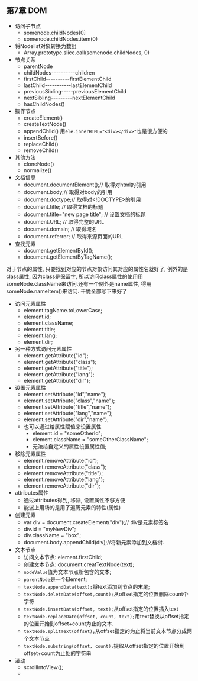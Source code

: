 <link rel="stylesheet" href="http://yandex.st/highlightjs/6.1/styles/default.min.css">
<script src="http://yandex.st/highlightjs/6.1/highlight.min.js"></script>
<script>
    hljs.tabReplace = '    ';
    hljs.initHighlightingOnLoad();
</script>

## 第7章 DOM

- 访问子节点
	- somenode.childNodes[0]
	- somenode.childNodes.item(0)
- 将Nodelist对象转换为数组
	- Array.prototype.slice.call(somenode.childNodes, 0)
- 节点关系
	- parentNode
	- childNodes----------children
	- firstChild----------firstElementChild
	- lastChild-----------lastElementChild
	- previousSibling-----previousElementChild
	- nextSibling---------nextElementChild
	- hasChildNodes()
- 操作节点
	- createElement()
	- createTextNode()
	- appendChild() 用`ele.innerHTML="<div></div>"`也是很方便的
	- insertBefore()
	- replaceChild()
	- removeChild()
- 其他方法
	- cloneNode()
	- normalize()
- 文档信息
	- document.documentElement();// 取得对html的引用
	- document.body;// 取得对body的引用
	- document.doctype;// 取得对<!DOCTYPE>的引用
	- document.title; // 取得文档的标题
	- document.title="new page title"; // 设置文档的标题
	- document.URL; // 取得完整的URL
	- document.domain; // 取得域名
	- document.referrer; // 取得来源页面的URL
- 查找元素
	- document.getElementById();
	- document.getElementByTagName();

对于节点的属性, 只要找到对应的节点对象访问其对应的属性名就好了, 例外的是class属性, 因为class是保留字, 所以访问class属性的使用用someNode.className来访问.还有一个例外是name属性, 得用someNode.nameItem()来访问. 干脆全部写下来好了


- 访问元素属性
	- element.tagName.toLowerCase;
	- element.id;
	- element.className;
	- element.title;
	- element.lang;
	- element.dir;
- 另一种方式访问元素属性
	- element.getAttribute("id");
	- element.getAttribute("class");
	- element.getAttribute("title");
	- element.getAttribute("lang");
	- element.getAttribute("dir");
- 设置元素属性
	- element.setAttribute("id","name");
	- element.setAttribute("class","name");
	- element.setAttribute("title","name");
	- element.setAttribute("lang","name");
	- element.setAttribute("dir","name");
	- 也可以通过给属性赋值来设置属性
		- element.id = "someOtherId";
		- element.className = "someOtherClassName";
		- 无法给自定义的属性设置属性值;
- 移除元素属性
	- element.removeAttribute("id");
	- element.removeAttribute("class");
	- element.removeAttribute("title");
	- element.removeAttribute("lang");
	- element.removeAttribute("dir");
- attributes属性
	- 通过attributes得到, 移除, 设置属性不够方便
	- 能派上用场的是用了遍历元素的特性(属性)
- 创建元素
	- var div = document.createElement("div");// div是元素标签名
	- div.id = "myNewDiv";
	- div.className = "box";
	- document.body.appendChild(div);//将新元素添加到文档树.
- 文本节点
	- 访问文本节点: element.firstChild;
	- 创建文本节点: document.creatTextNode(text);
	- `nodeValue`值为文本节点所包含的文本;
	- `parentNode`是一个Element;
	- `textNode.appendData(text);`将text添加到节点的末尾;
	- `textNode.deleteDate(offset,count);`从offset指定的位置删除count个字符
	- `textNode.insertData(offset, text);`从offset指定的位置插入text
	- `textNode.replaceDate(offset, count, text);`用text替换从offset指定的位置开始到offset+count为止的文本.
	- `textNode.splitText(offset);`从offset指定的为止将当前文本节点分成两个文本节点
	- `textNode.substring(offset, count);`提取从offset指定的位置开始到offset+count为止处的字符串
- 滚动
	- scrollIntoView();
	- 

